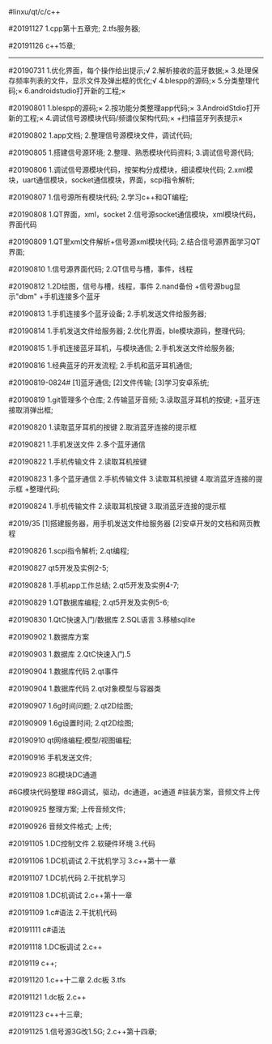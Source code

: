 #linxu/qt/c/c++

#20191127
1.cpp第十五章完;
2.tfs服务器;

#20191126
c++15章;

***************************

#20190731
1.优化界面，每个操作给出提示;√
2.解析接收的蓝牙数据;×
3.处理保存频率列表的文件，显示文件及弹出框的优化;√
4.blespp的源码;×
5.分类整理代码;×
6.androidstudio打开新的工程;×

#20190801
1.blespp的源码;×
2.按功能分类整理app代码;×
3.AndroidStdio打开新的工程;×
4.调试信号源模块代码/频谱仪架构代码;×
+扫描蓝牙列表提示×

#20190802
1.app文档;
2.整理信号源模块文件，调试代码;

#20190805
1.搭建信号源环境;
2.整理、熟悉模块代码资料;
3.调试信号源代码;

#20190806
1.调试信号源模块代码，按架构分成模块，细读模块代码;
2.xml模块，uart通信模块，socket通信模块，界面，scpi指令解析;

#20190807
1.信号源所有模块代码;
2.学习c++和QT编程;

#20190808
1.QT界面，xml，socket
2.信号源socket通信模块，xml模块代码，界面代码

#20190809
1.QT里xml文件解析+信号源xml模块代码;
2.结合信号源界面学习QT界面;

#20190810
1.信号源界面代码;
2.QT信号与槽，事件，线程

#20190812
1.2D绘图，信号与槽，线程，事件
2.nand备份
+信号源bug显示"dbm"
+手机连接多个蓝牙

#20190813
1.手机连接多个蓝牙设备;
2.手机发送文件给服务器;

#20190814
1.手机发送文件给服务器;
2.优化界面，ble模块源码，整理代码;

#20190815
1.手机连接蓝牙耳机，与模块通信;
2.手机发送文件给服务器;

#20190816
1.经典蓝牙的开发流程;
2.手机和蓝牙耳机通信;

#20190819-0824#
[1]蓝牙通信;
[2]文件传输;
[3]学习安卓系统;

#20190819
1.git管理多个仓库;
2.传输蓝牙音频;
3.读取蓝牙耳机的按键;
+蓝牙连接取消弹出框;

#20190820
1.读取蓝牙耳机的按键
2.取消蓝牙连接的提示框

#20190821
1.手机发送文件
2.多个蓝牙通信

#20190822
1.手机传输文件
2.读取耳机按键

#20190823
1.多个蓝牙通信
2.手机传输文件
3.读取耳机按键
4.取消蓝牙连接的提示框
+整理代码;

#20190824
1.手机传输文件
2.读取耳机按键
3.取消蓝牙连接的提示框

#2019/35
[1]搭建服务器，用手机发送文件给服务器
[2]安卓开发的文档和网页教程

#20190826
1.scpi指令解析;
2.qt编程;

#20190827
qt5开发及实例2-5;

#20190828
1.手机app工作总结;
2.qt5开发及实例4-7;

#20190829
1.QT数据库编程;
2.qt5开发及实例5-6;

#20190830
1.QtC快速入门/数据库
2.SQL语言
3.移植sqlite

#20190902
1.数据库方案

#20190903
1.数据库
2.QtC快速入门.5

#20190904
1.数据库代码
2.qt事件

#20190904
1.数据库代码
2.qt对象模型与容器类

#20190907
1.6g时间问题;
2.qt2D绘图;

#20190909
1.6g设置时间;
2.qt2D绘图;

#20190910
qt网络编程;模型/视图编程;

#20190916
手机发送文件;

#20190923
8G模块DC通道

#6G模块代码整理
#8G调试，驱动，dc通道，ac通道
#驻装方案，音频文件上传

#20190925
整理方案;
上传音频文件;

#20190926
音频文件格式;
上传;

#20191105
1.DC控制文件
2.软硬件环境
3.代码

#20191106
1.DC机调试
2.干扰机学习
3.c++第十一章

#20191107
1.DC机代码
2.干扰机学习

#20191108
1.DC机调试
2.c++第十一章

#20191109
1.c#语法
2.干扰机代码

#20191111
c#语法

#20191118
1.DC板调试
2.c++

#2019119
c++;

#20191120
1.c++十二章
2.dc板
3.tfs

#20191121
1.dc板
2.c++

#20191123
c++十三章;

#20191125
1.信号源3G改1.5G;
2.c++第十四章;